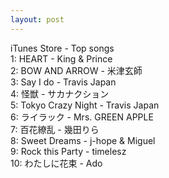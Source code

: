 ```yaml
---
layout: post
---
```


iTunes Store - Top songs<br />
1: HEART - King & Prince<br />
2: BOW AND ARROW - 米津玄師<br />
3: Say I do - Travis Japan<br />
4: 怪獣 - サカナクション<br />
5: Tokyo Crazy Night - Travis Japan<br />
6: ライラック - Mrs. GREEN APPLE<br />
7: 百花繚乱 - 幾田りら<br />
8: Sweet Dreams - j-hope & Miguel<br />
9: Rock this Party - timelesz<br />
10: わたしに花束 - Ado<br />
